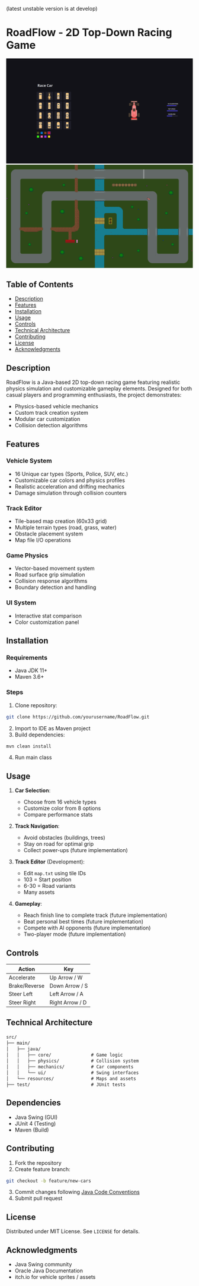 (latest unstable version is at develop)

# RoadFlow - 2D Top-Down Racing Game

![Gameplay Demo](.github/preview1.png)
![Gameplay Demo](.github/preview2.png)


## Table of Contents
- [Description](#description)
- [Features](#features)
- [Installation](#installation)
- [Usage](#usage)
- [Controls](#controls)
- [Technical Architecture](#technical-architecture)
- [Contributing](#contributing)
- [License](#license)
- [Acknowledgments](#acknowledgments)

## Description
RoadFlow is a Java-based 2D top-down racing game featuring realistic physics simulation and customizable gameplay elements. Designed for both casual players and programming enthusiasts, the project demonstrates:

- Physics-based vehicle mechanics
- Custom track creation system
- Modular car customization
- Collision detection algorithms

## Features
### Vehicle System
- 16 Unique car types (Sports, Police, SUV, etc.)
- Customizable car colors and physics profiles
- Realistic acceleration and drifting mechanics
- Damage simulation through collision counters

### Track Editor
- Tile-based map creation (60x33 grid)
- Multiple terrain types (road, grass, water)
- Obstacle placement system
- Map file I/O operations

### Game Physics
- Vector-based movement system
- Road surface grip simulation
- Collision response algorithms
- Boundary detection and handling

### UI System
- Interactive stat comparison
- Color customization panel

## Installation
### Requirements
- Java JDK 11+
- Maven 3.6+

### Steps
1. Clone repository:
```bash
git clone https://github.com/yourusername/RoadFlow.git
```
2. Import to IDE as Maven project
3. Build dependencies:
```bash
mvn clean install
```
4. Run main class


## Usage
1. **Car Selection**:
    - Choose from 16 vehicle types
    - Customize color from 8 options
    - Compare performance stats

2. **Track Navigation**:
    - Avoid obstacles (buildings, trees)
    - Stay on road for optimal grip
    - Collect power-ups (future implementation)

3. **Track Editor** (Development):
    - Edit `map.txt` using tile IDs
    - 103 = Start position
    - 6-30 = Road variants
    - Many assets

4. **Gameplay**:
    - Reach finish line to complete track (future implementation)
    - Beat personal best times (future implementation)
    - Compete with AI opponents (future implementation)
    - Two-player mode (future implementation)

## Controls
| Action                | Key                    |
|-----------------------|------------------------|
| Accelerate            | Up Arrow   / W         |
| Brake/Reverse         | Down Arrow    / S      |
| Steer Left            | Left Arrow       / A   |
| Steer Right           | Right Arrow        / D |


## Technical Architecture
```plaintext
src/
├── main/
│   ├── java/
│   │   ├── core/               # Game logic
│   │   ├── physics/            # Collision system
│   │   ├── mechanics/          # Car components
│   │   └── ui/                 # Swing interfaces
│   └── resources/              # Maps and assets
├── test/                       # JUnit tests
```

## Dependencies
- Java Swing (GUI)
- JUnit 4 (Testing)
- Maven (Build)

## Contributing
1. Fork the repository
2. Create feature branch:
```bash
git checkout -b feature/new-cars
```
3. Commit changes following [Java Code Conventions](https://www.oracle.com/java/technologies/javase/codeconventions-introduction.html)
4. Submit pull request

## License
Distributed under MIT License. See `LICENSE` for details.

## Acknowledgments
- Java Swing community
- Oracle Java Documentation
- itch.io for vehicle sprites / assets
